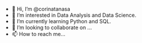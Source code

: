 - 👋 Hi, I’m @corinatanasa
- 👀 I’m interested in Data Analysis and Data Science.
- 🌱 I’m currently learning Python and SQL.
- 💞️ I’m looking to collaborate on ...
- 📫 How to reach me...

<!---
corinatanasa/corinatanasa is a ✨ special ✨ repository because its `README.md` (this file) appears on your GitHub profile.
You can click the Preview link to take a look at your changes.
--->
